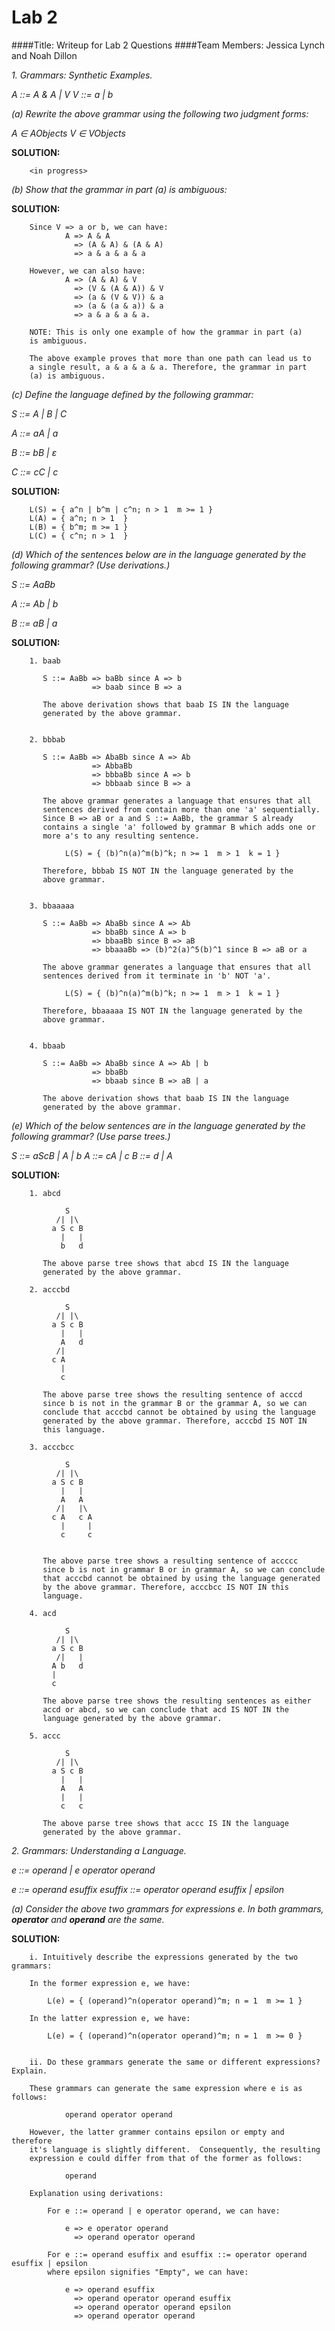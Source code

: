 # Lab 2
####Title:        Writeup for Lab 2 Questions
####Team Members: Jessica Lynch and Noah Dillon


_1. Grammars: Synthetic Examples._ 

_A ::= A & A | V_
_V ::= a | b_

_(a) Rewrite the above grammar using the following two judgment forms:_
    
_A &isin; AObjects_
_V &isin; VObjects_
    
**SOLUTION:**
		
		<in progress>
		


  _(b) Show that the grammar in part (a) is ambiguous:_

**SOLUTION:**
    
		Since V => a or b, we can have: 
				A => A & A 
				  => (A & A) & (A & A) 
				  => a & a & a & a 
				   
		However, we can also have:
				A => (A & A) & V 
				  => (V & (A & A)) & V
				  => (a & (V & V)) & a 
				  => (a & (a & a)) & a 
				  => a & a & a & a.
				  
		NOTE: This is only one example of how the grammar in part (a) 
		is ambiguous.  
		
		The above example proves that more than one path can lead us to
		a single result, a & a & a & a. Therefore, the grammar in part
		(a) is ambiguous.

_(c) Define the language defined by the following grammar:_
  
_S ::= A | B | C_

_A ::= aA | a_

_B ::= bB | &epsilon;_

_C ::= cC | c_


**SOLUTION:**
    
		L(S) = { a^n | b^m | c^n; n > 1  m >= 1 }
		L(A) = { a^n; n > 1  }
		L(B) = { b^m; m >= 1 }
		L(C) = { c^n; n > 1  }

_(d) Which of the sentences below are in the language generated by the following grammar? (Use derivations.)_
  
_S ::= AaBb_

_A ::= Ab | b_

_B ::= aB | a_


**SOLUTION:**
    
		1. baab
		
		   S ::= AaBb => baBb since A => b 
		              => baab since B => a
		   
		   The above derivation shows that baab IS IN the language
		   generated by the above grammar.
	 
	    
	    2. bbbab
	    
	       S ::= AaBb => AbaBb since A => Ab
					  => AbbaBb 
					  => bbbaBb since A => b
					  => bbbaab since B => a
					  
		   The above grammar generates a language that ensures that all 
		   sentences derived from contain more than one 'a' sequentially.
		   Since B => aB or a and S ::= AaBb, the grammar S already 
		   contains a single 'a' followed by grammar B which adds one or
		   more a's to any resulting sentence. 
		   
		        L(S) = { (b)^n(a)^m(b)^k; n >= 1  m > 1  k = 1 }
		        
		   Therefore, bbbab IS NOT IN the language generated by the
		   above grammar.
		
		
		3. bbaaaaa
		
	       S ::= AaBb => AbaBb since A => Ab
					  => bbaBb since A => b
					  => bbaaBb since B => aB
					  => bbaaaBb => (b)^2(a)^5(b)^1 since B => aB or a
		
		   The above grammar generates a language that ensures that all 
		   sentences derived from it terminate in 'b' NOT 'a'. 
		   
		        L(S) = { (b)^n(a)^m(b)^k; n >= 1  m > 1  k = 1 }
		   
		   Therefore, bbaaaaa IS NOT IN the language generated by the
		   above grammar.
		 
		   
		4. bbaab
		
		   S ::= AaBb => AbaBb since A => Ab | b
					  => bbaBb 
					  => bbaab since B => aB | a
		
		   The above derivation shows that baab IS IN the language
		   generated by the above grammar.
		   
_(e) Which of the below sentences are in the language generated by the_
_following grammar? (Use parse trees.)_
  
_S ::= aScB | A | b_
_A ::= cA | c_
_B ::= d | A_

**SOLUTION:**
    
		1. abcd
		
				S
			  /| |\
			 a S c B
			   |   |
			   b   d
			    
		   The above parse tree shows that abcd IS IN the language 
		   generated by the above grammar.
		
		2. acccbd
		
				S
			  /| |\
			 a S c B
			   |   |
			   A   d
			  /|
			 c A
			   |
			   c
		   
		   The above parse tree shows the resulting sentence of acccd
		   since b is not in the grammar B or the grammar A, so we can
		   conclude that acccbd cannot be obtained by using the language
		   generated by the above grammar. Therefore, acccbd IS NOT IN 
		   this language.
		   
		3. acccbcc
		
				S
			  /| |\
			 a S c B
			   |   |
			   A   A
			  /|   |\
			 c A   c A
			   |     |
			   c     c

		
		   The above parse tree shows a resulting sentence of accccc 
		   since b is not in grammar B or in grammar A, so we can conclude 
		   that acccbd cannot be obtained by using the language generated 
		   by the above grammar. Therefore, acccbcc IS NOT IN this 
		   language.
		
		4. acd
		
				S
			  /| |\
			 a S c B
			  /|   |
			 A b   d
			 |
			 c
		   
		   The above parse tree shows the resulting sentences as either
		   accd or abcd, so we can conclude that acd IS NOT IN the
		   language generated by the above grammar.
		   
		5. accc
		   
				S
			  /| |\
			 a S c B
			   |   |
			   A   A
			   |   |
			   c   c
			   
		   The above parse tree shows that accc IS IN the language 
		   generated by the above grammar.   
		   
_2. Grammars: Understanding a Language._

_e ::= operand | e operator operand_
  
_e ::= operand esuffix_
_esuffix ::= operator operand esuffix | epsilon_ 

_(a) Consider the above two grammars for expressions e.  In both grammars, **operator**_
_and **operand** are the same._
	    
**SOLUTION:**
  
		i. Intuitively describe the expressions generated by the two grammars:
		
		In the former expression e, we have:
		
			L(e) = { (operand)^n(operator operand)^m; n = 1  m >= 1 }
		
		In the latter expression e, we have:
		
			L(e) = { (operand)^n(operator operand)^m; n = 1  m >= 0 }
		
		
		ii. Do these grammars generate the same or different expressions? Explain.
		
		These grammars can generate the same expression where e is as follows:
				
				operand operator operand
				
		However, the latter grammer contains epsilon or empty and therefore
		it's language is slightly different.  Consequently, the resulting
		expression e could differ from that of the former as follows:
		
				operand
		
		Explanation using derivations:
		
			For e ::= operand | e operator operand, we can have:
			
				e => e operator operand
				  => operand operator operand
		
			For e ::= operand esuffix and esuffix ::= operator operand esuffix | epsilon
			where epsilon signifies "Empty", we can have:
			
				e => operand esuffix
				  => operand operator operand esuffix
				  => operand operator operand epsilon
				  => operand operator operand
       

       






